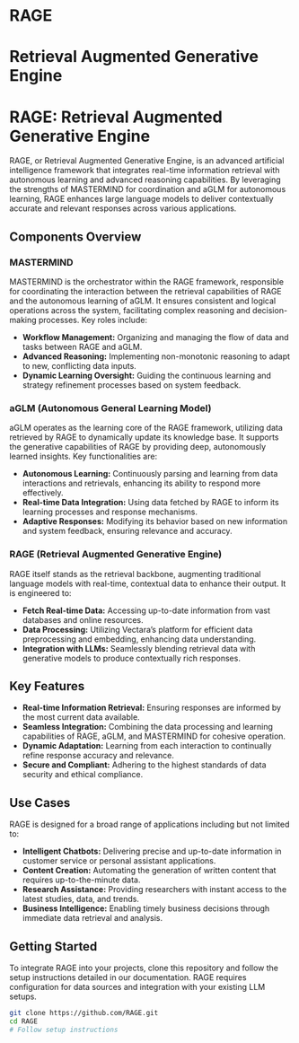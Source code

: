 # RAGE
# Retrieval Augmented Generative Engine

# RAGE: Retrieval Augmented Generative Engine

RAGE, or Retrieval Augmented Generative Engine, is an advanced artificial intelligence framework that integrates real-time information retrieval with autonomous learning and advanced reasoning capabilities. By leveraging the strengths of MASTERMIND for coordination and aGLM for autonomous learning, RAGE enhances large language models to deliver contextually accurate and relevant responses across various applications.

## Components Overview

### MASTERMIND
MASTERMIND is the orchestrator within the RAGE framework, responsible for coordinating the interaction between the retrieval capabilities of RAGE and the autonomous learning of aGLM. It ensures consistent and logical operations across the system, facilitating complex reasoning and decision-making processes. Key roles include:
- **Workflow Management:** Organizing and managing the flow of data and tasks between RAGE and aGLM.
- **Advanced Reasoning:** Implementing non-monotonic reasoning to adapt to new, conflicting data inputs.
- **Dynamic Learning Oversight:** Guiding the continuous learning and strategy refinement processes based on system feedback.

### aGLM (Autonomous General Learning Model)
aGLM operates as the learning core of the RAGE framework, utilizing data retrieved by RAGE to dynamically update its knowledge base. It supports the generative capabilities of RAGE by providing deep, autonomously learned insights. Key functionalities are:
- **Autonomous Learning:** Continuously parsing and learning from data interactions and retrievals, enhancing its ability to respond more effectively.
- **Real-time Data Integration:** Using data fetched by RAGE to inform its learning processes and response mechanisms.
- **Adaptive Responses:** Modifying its behavior based on new information and system feedback, ensuring relevance and accuracy.

### RAGE (Retrieval Augmented Generative Engine)
RAGE itself stands as the retrieval backbone, augmenting traditional language models with real-time, contextual data to enhance their output. It is engineered to:
- **Fetch Real-time Data:** Accessing up-to-date information from vast databases and online resources.
- **Data Processing:** Utilizing Vectara’s platform for efficient data preprocessing and embedding, enhancing data understanding.
- **Integration with LLMs:** Seamlessly blending retrieval data with generative models to produce contextually rich responses.

## Key Features

- **Real-time Information Retrieval:** Ensuring responses are informed by the most current data available.
- **Seamless Integration:** Combining the data processing and learning capabilities of RAGE, aGLM, and MASTERMIND for cohesive operation.
- **Dynamic Adaptation:** Learning from each interaction to continually refine response accuracy and relevance.
- **Secure and Compliant:** Adhering to the highest standards of data security and ethical compliance.

## Use Cases

RAGE is designed for a broad range of applications including but not limited to:
- **Intelligent Chatbots:** Delivering precise and up-to-date information in customer service or personal assistant applications.
- **Content Creation:** Automating the generation of written content that requires up-to-the-minute data.
- **Research Assistance:** Providing researchers with instant access to the latest studies, data, and trends.
- **Business Intelligence:** Enabling timely business decisions through immediate data retrieval and analysis.

## Getting Started

To integrate RAGE into your projects, clone this repository and follow the setup instructions detailed in our documentation. RAGE requires configuration for data sources and integration with your existing LLM setups.

```bash
git clone https://github.com/RAGE.git
cd RAGE
# Follow setup instructions

